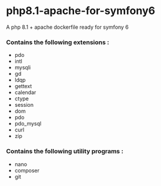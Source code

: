 # php8.1-apache-for-symfony6
A php 8.1 + apache dockerfile ready for symfony 6

### Contains the following extensions : 
 - pdo
 - intl
 - mysqli
 - gd
 - ldqp
 - gettext
 - calendar
 - ctype
 - session
 - dom
 - pdo
 - pdo_mysql
 - curl
 - zip

### Contains the following utility programs : 
 - nano
 - composer
 - git
